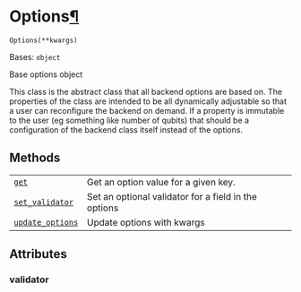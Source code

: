 # Options[¶](#options "Permalink to this headline")

<span id="undefined" />

`Options(**kwargs)`

Bases: `object`

Base options object

This class is the abstract class that all backend options are based on. The properties of the class are intended to be all dynamically adjustable so that a user can reconfigure the backend on demand. If a property is immutable to the user (eg something like number of qubits) that should be a configuration of the backend class itself instead of the options.

## Methods

|                                                                                                                                               |                                                      |
| --------------------------------------------------------------------------------------------------------------------------------------------- | ---------------------------------------------------- |
| [`get`](qiskit.providers.Options.get#qiskit.providers.Options.get "qiskit.providers.Options.get")                                             | Get an option value for a given key.                 |
| [`set_validator`](qiskit.providers.Options.set_validator#qiskit.providers.Options.set_validator "qiskit.providers.Options.set_validator")     | Set an optional validator for a field in the options |
| [`update_options`](qiskit.providers.Options.update_options#qiskit.providers.Options.update_options "qiskit.providers.Options.update_options") | Update options with kwargs                           |

## Attributes

<span id="undefined" />

### validator
